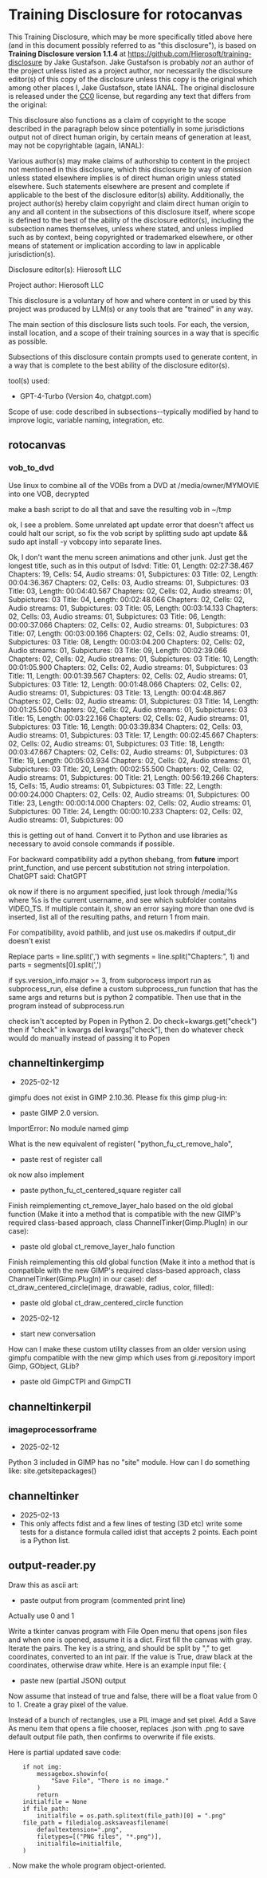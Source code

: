 # Training Disclosure for rotocanvas
This Training Disclosure, which may be more specifically titled above here (and in this document possibly referred to as "this disclosure"), is based on **Training Disclosure version 1.1.4** at https://github.com/Hierosoft/training-disclosure by Jake Gustafson. Jake Gustafson is probably *not* an author of the project unless listed as a project author, nor necessarily the disclosure editor(s) of this copy of the disclosure unless this copy is the original which among other places I, Jake Gustafson, state IANAL. The original disclosure is released under the [CC0](https://creativecommons.org/public-domain/cc0/) license, but regarding any text that differs from the original:

This disclosure also functions as a claim of copyright to the scope described in the paragraph below since potentially in some jurisdictions output not of direct human origin, by certain means of generation at least, may not be copyrightable (again, IANAL):

Various author(s) may make claims of authorship to content in the project not mentioned in this disclosure, which this disclosure by way of omission unless stated elsewhere implies is of direct human origin unless stated elsewhere. Such statements elsewhere are present and complete if applicable to the best of the disclosure editor(s) ability. Additionally, the project author(s) hereby claim copyright and claim direct human origin to any and all content in the subsections of this disclosure itself, where scope is defined to the best of the ability of the disclosure editor(s), including the subsection names themselves, unless where stated, and unless implied such as by context, being copyrighted or trademarked elsewhere, or other means of statement or implication according to law in applicable jurisdiction(s).

Disclosure editor(s): Hierosoft LLC

Project author: Hierosoft LLC

This disclosure is a voluntary of how and where content in or used by this project was produced by LLM(s) or any tools that are "trained" in any way.

The main section of this disclosure lists such tools. For each, the version, install location, and a scope of their training sources in a way that is specific as possible.

Subsections of this disclosure contain prompts used to generate content, in a way that is complete to the best ability of the disclosure editor(s).

tool(s) used:
- GPT-4-Turbo (Version 4o, chatgpt.com)

Scope of use: code described in subsections--typically modified by hand to improve logic, variable naming, integration, etc.

## rotocanvas
### vob_to_dvd
Use linux to combine all of the VOBs from a DVD at /media/owner/MYMOVIE into one VOB, decrypted

make a bash script to do all that and save the resulting vob in ~/tmp

ok, I see a problem. Some unrelated apt update error that doesn't affect us could halt our script, so fix the vob script by splitting sudo apt update && sudo apt install -y vobcopy into separate lines.

Ok, I don't want the menu screen animations and other junk. Just get the longest title, such as in this output of lsdvd: Title: 01, Length: 02:27:38.467 Chapters: 19, Cells: 54, Audio streams: 01, Subpictures: 03
Title: 02, Length: 00:04:36.367 Chapters: 02, Cells: 03, Audio streams: 01, Subpictures: 03
Title: 03, Length: 00:04:40.567 Chapters: 02, Cells: 02, Audio streams: 01, Subpictures: 03
Title: 04, Length: 00:02:48.066 Chapters: 02, Cells: 02, Audio streams: 01, Subpictures: 03
Title: 05, Length: 00:03:14.133 Chapters: 02, Cells: 03, Audio streams: 01, Subpictures: 03
Title: 06, Length: 00:00:37.066 Chapters: 02, Cells: 02, Audio streams: 01, Subpictures: 03
Title: 07, Length: 00:03:00.166 Chapters: 02, Cells: 02, Audio streams: 01, Subpictures: 03
Title: 08, Length: 00:03:04.200 Chapters: 02, Cells: 02, Audio streams: 01, Subpictures: 03
Title: 09, Length: 00:02:39.066 Chapters: 02, Cells: 02, Audio streams: 01, Subpictures: 03
Title: 10, Length: 00:01:05.900 Chapters: 02, Cells: 02, Audio streams: 01, Subpictures: 03
Title: 11, Length: 00:01:39.567 Chapters: 02, Cells: 02, Audio streams: 01, Subpictures: 03
Title: 12, Length: 00:01:48.066 Chapters: 02, Cells: 02, Audio streams: 01, Subpictures: 03
Title: 13, Length: 00:04:48.867 Chapters: 02, Cells: 02, Audio streams: 01, Subpictures: 03
Title: 14, Length: 00:01:25.500 Chapters: 02, Cells: 02, Audio streams: 01, Subpictures: 03
Title: 15, Length: 00:03:22.166 Chapters: 02, Cells: 02, Audio streams: 01, Subpictures: 03
Title: 16, Length: 00:03:39.834 Chapters: 02, Cells: 03, Audio streams: 01, Subpictures: 03
Title: 17, Length: 00:02:45.667 Chapters: 02, Cells: 02, Audio streams: 01, Subpictures: 03
Title: 18, Length: 00:03:47.667 Chapters: 02, Cells: 02, Audio streams: 01, Subpictures: 03
Title: 19, Length: 00:05:03.934 Chapters: 02, Cells: 02, Audio streams: 01, Subpictures: 03
Title: 20, Length: 00:02:55.500 Chapters: 02, Cells: 02, Audio streams: 01, Subpictures: 00
Title: 21, Length: 00:56:19.266 Chapters: 15, Cells: 15, Audio streams: 01, Subpictures: 03
Title: 22, Length: 00:00:24.000 Chapters: 02, Cells: 02, Audio streams: 01, Subpictures: 00
Title: 23, Length: 00:00:14.000 Chapters: 02, Cells: 02, Audio streams: 01, Subpictures: 00
Title: 24, Length: 00:00:10.233 Chapters: 02, Cells: 02, Audio streams: 01, Subpictures: 00

this is getting out of hand. Convert it to Python and use libraries as necessary to avoid console commands if possible.

For backward compatibility add a python shebang, from __future__ import print_function, and use percent substitution not string interpolation.
ChatGPT said:
ChatGPT

ok now if there is no argument specified, just look through /media/%s where %s is the current username, and see which subfolder contains VIDEO_TS. If multiple contain it, show an error saying more than one dvd is inserted, list all of the resulting paths, and return 1 from main.

For compatibility, avoid pathlib, and just use os.makedirs if output_dir doesn't exist

Replace parts = line.split(',') with segments = line.split("Chapters:", 1) and parts = segments[0].split(',')

if sys.version_info.major >= 3, from subprocess import run as subprocess_run, else define a custom subprocess_run function that has the same args and returns but is python 2 compatible. Then use that in the program instead of subprocess.run

check isn't accepted by Popen in Python 2. Do check=kwargs.get("check") then if "check" in kwargs del kwargs["check"], then do whatever check would do manually instead of passing it to Popen

## channeltinkergimp
- 2025-02-12

gimpfu does not exist in GIMP 2.10.36. Please fix this gimp plug-in:

- paste GIMP 2.0 version.

ImportError: No module named gimp

What is the new equivalent of register(
    "python_fu_ct_remove_halo",
- paste rest of register call

ok now also implement

- paste python_fu_ct_centered_square register call

Finish reimplementing ct_remove_layer_halo based on the old global function (Make it into a method that is compatible with the new GIMP's required class-based approach, class ChannelTinker(Gimp.PlugIn) in our case):

- paste old global ct_remove_layer_halo function

Finish reimplementing this old global function (Make it into a method that is compatible with the new GIMP's required class-based approach, class ChannelTinker(Gimp.PlugIn) in our case):
def ct_draw_centered_circle(image, drawable, radius, color, filled):

- paste old global ct_draw_centered_circle function

- 2025-02-12

- start new conversation

How can I make these custom utility classes from an older version using gimpfu compatible with the new gimp which uses from gi.repository import Gimp, GObject, GLib?

- paste old GimpCTPI and GimpCTI

## channeltinkerpil
### imageprocessorframe
- 2025-02-12

Python 3 included in GIMP has no "site" module. How can I do something like: site.getsitepackages()

## channeltinker
- 2025-02-13
- This only affects fdist and a few lines of testing (3D etc)
write some tests for a distance formula called idist that accepts 2 points. Each point is a Python list.

## output-reader.py
Draw this as ascii art:

- paste output from program (commented print line)

Actually use 0 and 1

Write a tkinter canvas program with File Open menu that opens json files and when one is opened, assume it is a dict. First fill the canvas with gray. Iterate the pairs. The key is a string, and should be split by "," to get coordinates, converted to an int pair. If the value is True, draw black at the coordinates, otherwise draw white. Here is an example input file: {

- paste new (partial JSON) output

Now assume that instead of true and false, there will be a float value from 0 to 1. Create a gray pixel of the value.

Instead of a bunch of rectangles, use a PIL image and set pixel. Add a Save As menu item that opens a file chooser, replaces .json with .png to save default output file path, then confirms to overwrite if file exists.

Here is partial updated save code:
```
    if not img:
        messagebox.showinfo(
            "Save File", "There is no image."
        )
        return
    initialfile = None
    if file_path:
        initialfile = os.path.splitext(file_path)[0] = ".png"
    file_path = filedialog.asksaveasfilename(
        defaultextension=".png",
        filetypes=[("PNG files", "*.png")],
        initialfile=initialfile,
    )
```
. Now make the whole program object-oriented.